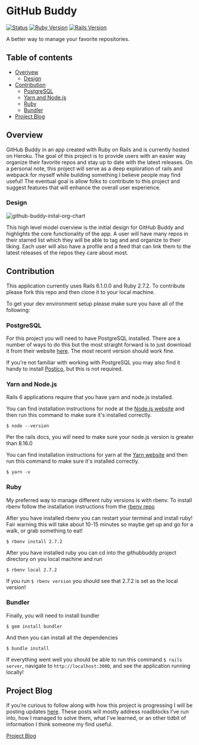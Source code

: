 # GitHub Buddy

[![Status](https://img.shields.io/badge/status-dev-green)]()
[![Ruby Version](https://img.shields.io/badge/ruby-v2.7.2-red)](https://www.ruby-lang.org/en/downloads/releases/)
[![Rails Version](https://img.shields.io/badge/rails-v6.1.0.0-red)](https://rubyonrails.org/)

A better way to manage your favorite repositories.

## Table of contents

* [Overivew](#overview)
  * [Design](#design)
* [Contribution](#contribution)
  * [PostgreSQL](#postgresql)
  * [Yarn and Node.js](#yarn-and-nodejs)
  * [Ruby](#ruby)
  * [Bundler](#Bundler)
* [Project Blog](#project-blog)

## Overview

GitHub Buddy in an app created with Ruby on Rails and is currently hosted on Heroku. The goal of this project is to provide users with an easier way organize their favorite repos and stay up to date with the latest releases. On a personal note, this project will serve as a deep exploration of rails and webpack for myself while building something I believe people may find useful! The eventual goal is allow folks to contribute to this project and suggest features that will enhance the overall user experience.

### Design
<img src="https://i.ibb.co/k4RfJg5/Git-Hub-Buddy.png" alt="github-buddy-inital-org-chart">

This high level model overview is the initial design for GitHub Buddy and highlights the core functionality of the app. A user will have many repos in their starred list which they will be able to tag and and organize to their liking. Each user will also have a profile and a feed that can link them to the latest releases of the repos they care about most.

## Contribution

This application currently uses Rails 6.1.0.0 and Ruby 2.7.2. To contribute please fork this repo and then clone it to your local machine.

To get your dev environment setup please make sure you have all of the following:

### PostgreSQL

For this project you will need to have PostgreSQL installed. There are a number of ways to do this but the most straight forward is to just download it from their website [here](https://www.postgresql.org/). The most recent version should work fine.

If you're not familiar with working with PostgreSQL you may also find it handy to install [Postico](https://eggerapps.at/postico/), but this is not required. 

### Yarn and Node.js

Rails 6 applications require that you have yarn and node.js installed.

You can find installation instructions for node at the [Node.js website](https://nodejs.org/en/download/) and then run this command to make sure it's installed correctly.
```
$ node --version
```

Per the rails docs, you will need to make sure your node.js version is greater than 8.16.0

You can find installation instructions for yarn at the [Yarn website](https://classic.yarnpkg.com/en/docs/install#mac-stable) and then run this command to make sure it's installed correctly.
```
$ yarn -v
```

### Ruby

My preferred way to manage different ruby versions is with rbenv. To install rbenv follow the installation instructions from the [rbenv repo](https://github.com/rbenv/rbenv#installation)

After you have installed rbenv you can restart your terminal and install ruby! Fair warning this will take about 10-15 minutes so maybe get up and go for a walk, or grab something to eat!
```
$ rbenv install 2.7.2
```

After you have installed ruby you can cd into the githubbuddy project directory on you local machine and run
```
$ rbenv local 2.7.2
```

If you run `$ rbenv version` you should see that 2.7.2 is set as the local version!

### Bundler

Finally, you will need to install bundler
```
$ gem install bundler
```

And then you can install all the dependencies
```
$ bundle install
```

If everything went well you should be able to run this command `$ rails server`, navigate to `http://localhost:3000`, and see the application running locally!

## Project Blog

If you’re curious to follow along with how this project is progressing I will be posting updates [here](PROJECTBLOG.md). These posts will mostly address roadblocks I’ve run into, how I managed to solve them, what I’ve learned, or an other tidbit of information I think someone my find useful.

[Project Blog](PROJECTBLOG.md)
